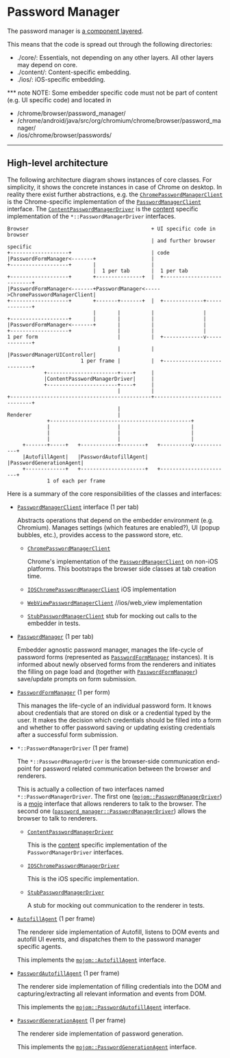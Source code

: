# Password Manager

The password manager is [a component layered](https://sites.google.com/a/chromium.org/dev/developers/design-documents/layered-components-design).

This means that the code is spread out through the following directories:
- ./core/: Essentials, not depending on any other layers. All other layers may
  depend on core.
- ./content/: Content-specific embedding.
- ./ios/: iOS-specific embedding.

*** note
NOTE: Some embedder specific code must not be part of content (e.g. UI specific
code) and located in
- /chrome/browser/password_manager/
- /chrome/android/java/src/org/chromium/chrome/browser/password_manager/
- /ios/chrome/browser/passwords/
***

## High-level architecture

The following architecture diagram shows instances of core classes. For
simplicity, it shows the concrete instances in case of Chrome on desktop. In
reality there exist further abstractions, e.g. the
[`ChromePasswordManagerClient`] is the Chrome-specific implementation of the
[`PasswordManagerClient`] interface. The [`ContentPasswordManagerDriver`] is the
[content](https://www.chromium.org/developers/content-module) specific
implementation of the `*::PasswordManagerDriver` interfaces.


```
Browser                                        + UI specific code in browser
                                               | and further browser specific
+-------------------+                          | code
|PasswordFormManager<-------+                  |
+-------------------+       |                  |
                            |  1 per tab       |  1 per tab
+-------------------+       +---------------+  |  +---------------------------+
|PasswordFormManager<-------+PasswordManager<----->ChromePasswordManagerClient|
+-------------------+       +-------+-------+  |  +-------------+-------------+
                            |       |          |                |
+-------------------+       |       |          |                |
|PasswordFormManager<-------+       |          |                |
+-------------------+               |          |                |
1 per form                          |          |  +-------------v-------------+
                                    |          |  |PasswordManagerUIController|
                        1 per frame |          |  +---------------------------+
            +-----------------------+----+     |
            |ContentPasswordManagerDriver|     |
            +-----------------------+----+     |
                                    |          |
+----------------------------------------------+------------------------------+
                                    |
Renderer                            |
             +----------------------------------------------+
             |                      |                       |
             |                      |                       |
             |                      |                       |
     +-------+-----+   +------------+--------+   +----------v------------+
     |AutofillAgent|   |PasswordAutofillAgent|   |PasswordGenerationAgent|
     +-------------+   +---------------------+   +-----------------------+
             1 of each per frame
```

Here is a summary of the core responsibilities of the classes and interfaces:

* [`PasswordManagerClient`] interface (1 per tab)

  Abstracts operations that depend on the embedder environment (e.g. Chromium).
  Manages settings (which features are enabled?), UI (popup bubbles, etc.),
  provides access to the password store, etc.

  * [`ChromePasswordManagerClient`]

    Chrome's implementation of the [`PasswordManagerClient`] on non-iOS
    platforms. This bootstraps the browser side classes at tab creation time.

  * [`IOSChromePasswordManagerClient`] iOS implementation

  * [`WebViewPasswordManagerClient`] //ios/web_view implementation

  * [`StubPasswordManagerClient`] stub for mocking out calls to the embedder
    in tests.

* [`PasswordManager`] (1 per tab)

  Embedder agnostic password manager, manages the life-cycle of password forms
  (represented as [`PasswordFormManager`] instances). It is informed about newly
  observed forms from the renderers and initiates the filling on page load and
  (together with [`PasswordFormManager`]) save/update prompts on form
  submission.

* [`PasswordFormManager`] (1 per form)

  This manages the life-cycle of an individual password form. It knows about
  credentials that are stored on disk or a credential typed by the user. It
  makes the decision which credentials should be filled into a form and whether
  to offer password saving or updating existing credentials after a successful
  form submission.

* `*::PasswordManagerDriver` (1 per frame)

  The `*::PasswordManagerDriver` is the browser-side communication end-point for
  password related communication between the browser and renderers.

  This is actually a collection of two interfaces named
  `*::PasswordManagerDriver`. The first one ([`mojom::PasswordManagerDriver`])
  is a [mojo](https://chromium.googlesource.com/chromium/src/+/master/mojo/)
  interface that allows renderers to talk to the browser. The second one
  ([`password_manager::PasswordManagerDriver`]) allows the browser to talk to
  renderers.

  * [`ContentPasswordManagerDriver`]

    This is the [content](https://www.chromium.org/developers/content-module)
    specific implementation of the `PasswordManagerDriver` interfaces.

  * [`IOSChromePasswordManagerDriver`]

    This is the iOS specific implementation.

  * [`StubPasswordManagerDriver`]

    A stub for mocking out communication to the renderer in tests.

* [`AutofillAgent`] (1 per frame)

  The renderer side implementation of Autofill, listens to DOM events and
  autofill UI events, and dispatches them to the password manager specific
  agents.

  This implements the [`mojom::AutofillAgent`] interface.

* [`PasswordAutofillAgent`] (1 per frame)

  The renderer side implementation of filling credentials into the DOM and
  capturing/extracting all relevant information and events from DOM.

  This implements the [`mojom::PasswordAutofillAgent`] interface.

* [`PasswordGenerationAgent`] (1 per frame)

  The renderer side implementation of password generation.

  This implements the [`mojom::PasswordGenerationAgent`] interface.

[`AutofillAgent`]: https://cs.chromium.org/search?q=file:/autofill_agent.h$
[`ChromePasswordManagerClient`]: https://cs.chromium.org/search?q=file:/chrome_password_manager_client.h$
[`ContentPasswordManagerDriver`]: https://cs.chromium.org/search?q=file:/content_password_manager_driver.h$
[`IOSChromePasswordManagerClient`]: https://cs.chromium.org/search?q=file:/ios_chrome_password_manager_client.h$
[`IOSChromePasswordManagerDriver`]: https://cs.chromium.org/search?q=file:/ios_chrome_password_manager_driver.h$
[`mojom::AutofillAgent`]: https://cs.chromium.org/search?q=file:autofill_agent.mojom+"interface+AutofillAgent"
[`mojom::PasswordAutofillAgent`]: https://cs.chromium.org/search?q=file:autofill_agent.mojom+"interface+PasswordAutofillAgent"
[`mojom::PasswordGenerationAgent`]: https://cs.chromium.org/search?q=file:autofill_agent.mojom+"interface+PasswordGenerationAgent"
[`mojom::PasswordManagerDriver`]: https://cs.chromium.org/search?q=file:autofill_driver.mojom+"interface+PasswordManagerDriver"
[`PasswordFormManager`]: https://cs.chromium.org/search?q=file:/password_form_manager.h$
[`password_manager::PasswordManagerDriver`]: https://cs.chromium.org/search?q=file:/password_manager_driver.h$
[`password_manager::PasswordManagerDriver`]: https://cs.chromium.org/search?q=file:/password_manager_driver.h$
[`PasswordAutofillAgent`]: https://cs.chromium.org/search?q=file:/password_autofill_agent.h$
[`PasswordFormManager`]: https://cs.chromium.org/search?q=file:/password_form_manager.h$
[`PasswordGenerationAgent`]: https://cs.chromium.org/search?q=file:/password_generation_agent.h$
[`PasswordManager`]: https://cs.chromium.org/search?q=file:/password_manager.h$
[`PasswordManagerClient`]: https://cs.chromium.org/search?q=file:/password_manager_client.h$
[`StubPasswordManagerClient`]: https://cs.chromium.org/search?q=file:/stub_password_manager_client.h$
[`StubPasswordManagerDriver`]: https://cs.chromium.org/search?q=file:/stub_password_manager_driver.h$
[`WebViewPasswordManagerClient`]: https://cs.chromium.org/search?q=file:/web_view_password_manager_client.h$
